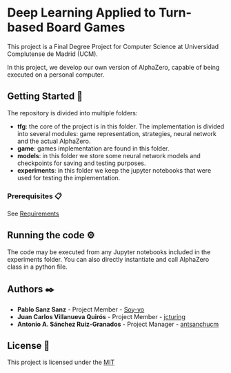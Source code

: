 # Deep Learning Applied to Turn-based Board Games
This project is a Final Degree Project for Computer Science at Universidad Complutense de Madrid (UCM).

In this project, we develop our own version of AlphaZero, capable of being executed on a personal computer.

## Getting Started 🚀

The repository is divided into multiple folders:
 - **tfg**: the core of the project is in this folder. The implementation is divided into several modules: game representation, strategies, neural network and the actual AlphaZero. 
 - **game**: games implementation are found in this folder.
 - **models**: in this folder we store some neural network models and checkpoints for saving and testing purposes.
 - **experiments**: in this folder we keep the jupyter notebooks that were used for testing the implementation.

### Prerequisites 📋

See [Requirements](https://github.com/TFG-AlphaZero/Implementacion-TFG/blob/master/requirements.txt)

## Running the code ⚙️

The code may be executed from any Jupyter notebooks included in the experiments folder. 
You can also directly instantiate and call AlphaZero class in a python file.

## Authors ✒️

  - **Pablo Sanz Sanz** - Project Member - [Soy-yo](https://github.com/Soy-yo)
  - **Juan Carlos Villanueva Quirós** - Project Member - [jcturing](https://github.com/jcturing)
  - **Antonio A. Sánchez Ruiz-Granados** - Project Manager - [antsanchucm](https://github.com/antsanchucm)

## License 📄

This project is licensed under the [MIT](https://github.com/TFG-AlphaZero/Implementacion-TFG/blob/master/LICENSE)
